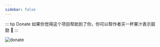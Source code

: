 ```yaml
---
sidebar: false
---
```


::: tip Donate
如果你觉得这个项目帮助到了你，你可以帮作者买一杯果汁表示鼓励 :tropical_drink:
:::

![donate](https://qcloudtest-1256295002.cos.ap-guangzhou.myqcloud.com/pay.png)
